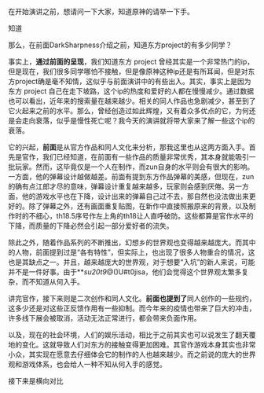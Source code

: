 在开始演讲之前，想请问一下大家，知道原神的请举一下手。

知道

那么，在前面DarkSharpness介绍之前，知道东方project的有多少同学？

事实上，**通过前面的呈现**，我们知道东方 project 曾经其实是一个非常热门的ip，但是现在，我们很多同学哪怕不接触，但是像原神这种ip还是有所耳闻，但是对东方project确是毫不知情，这似乎与前面演讲中的有些出入。其实，事实上是因为东方 project 自己在走下坡路，这个ip的热度和爱好的人都在慢慢减少。通过数据也可以看出，近年来的搜索量在越来越少。相关的同人作品也急剧减少，甚至到了它火起来之前的水平。那么，曾经创造过如此辉煌，又有着众多优点的它，为何还是会走向衰落，似乎是慢性死亡呢？我今天的演讲就将带大家来了解一些这个ip的衰落。

它的兴起，**前面**是从官方作品和同人文化来分析，那我这里也从这两方面入手。首先是官作，我们已经知道，在前面有一些作品的质量非常优秀，其本身就能吸引一批玩家。然而，这毕竟仅是一个人在制作，而zun自身的水平则会有很大的影响。一方面，他的弹幕设计越做越差。前面有提到东方作品弹幕的美感，但现在，zun的确有点江郎才尽的意味，弹幕设计重复越来越多，玩家则会感到厌倦。另一方面，他的游戏水平也在下降，设计出来的弹幕自己过不去，那自然也没法做出来更好的。除了弹幕之外，还有画面重复贴图，在新作中直接照搬原来的背景，以及制作时的不细心，th18.5序号作左上角的th18让人直呼破防。这些都算是官作水平的下降，而质量的下降必然会引起一部分爱好者的流失。

除此之外，随着作品系列的不断推出，幻想乡的世界观也变得越来越庞大。而其中的人物，前面提到过是“各有特性”，但实际上，也出现了很多人物重合的情况，这也是其缺点之一。并且，越来越庞大的世界观，对于想要“入坑”的新人来说，可能并不是一件好事。由于***su20t9*@()U#t0jisa，他们会觉得这个世界观太繁多复杂，而不知道从何入手。

讲完官作，接下来则是二次创作和同人文化。**前面也提到了**同人创作的一些规约，这多少还是对这些正反馈作用有一些抑制。而今年来的疫情也带来了巨大的冲击，许多线下展会被取消，活动无法正常进行，都会带来负面作用。

以及，现在的社会环境，人们的娱乐活动，相比于之前其实也可以说发生了翻天覆地的变化。这就导致人们对东方的接触变得更加困难。其官作游戏本身其实也非常小众，其实现在愿意去仔细体会它的制作的人也越来越少。而之前说的庞大的世界观和游戏体系，也会给人一种不知从何入手的感觉。

接下来是横向对比

